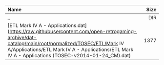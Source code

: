 |Name|Size|
|:---|---:|
|[..](../index.html)|DIR|
|[ETL Mark IV A - Applications.dat](https://raw.githubusercontent.com/open-retrogaming-archive/dat-catalog/main/root/normalized/TOSEC/ETL/Mark IV A/Applications/ETL Mark IV A - Applications/ETL Mark IV A - Applications (TOSEC-v2014-01-24_CM).dat)|1377|

